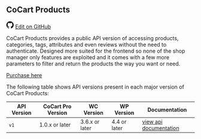 ## CoCart Products ##

<img src="images/github.svg" width="20" height="20" alt="GitHub Mark Logo"> [Edit on GitHub](https://github.com/co-cart/co-cart-docs/blob/master/source/includes/_cocart-products.md)

CoCart Products provides a public API version of accessing products, categories, tags, attributes and even reviews without the need to authenticate. Designed more suited for the frontend so none of the shop manager only features are exploited and it comes with a few more parameters to filter and return the products the way you want or need.

[Purchase here](https://cocart.xyz/add-ons/products/)

The following table shows API versions present in each major version of CoCart Products:

| API Version | CoCart Pro Version | WC Version      | WP Version   | Documentation         |
| ----------- | ------------------ | --------------- | ------------ | --------------------- |
| `v1`        | 1.0.x or later     | 3.6.x or later  | 4.4 or later | [view api documentation](products.html) |
